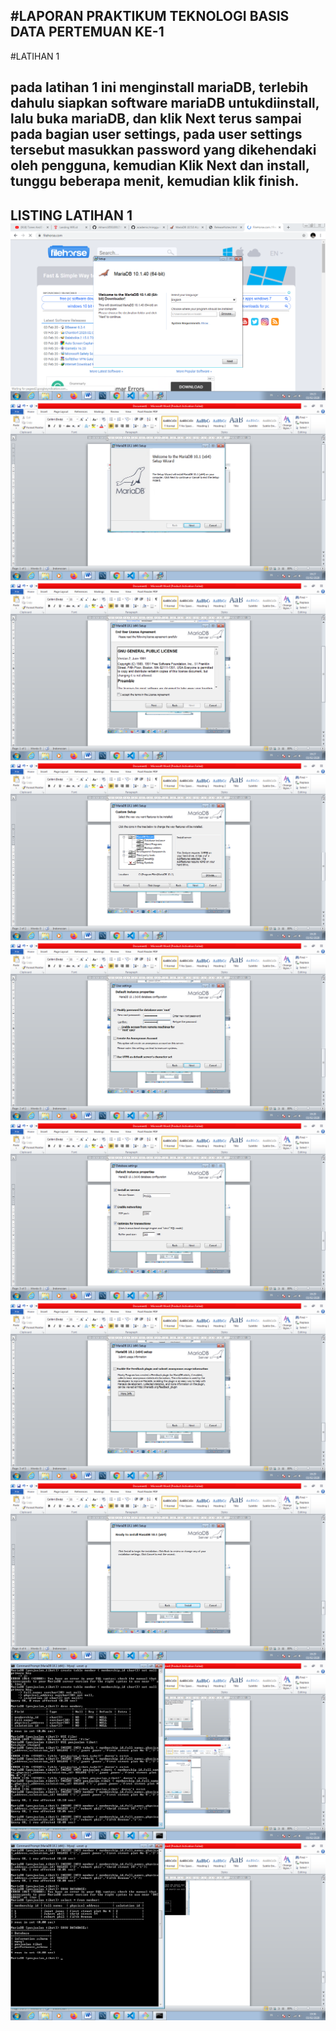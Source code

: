 #LAPORAN PRAKTIKUM TEKNOLOGI BASIS DATA PERTEMUAN KE-1
---
#LATIHAN 1

pada latihan 1 ini menginstall mariaDB, terlebih dahulu siapkan software mariaDB untukdiinstall, lalu buka mariaDB, dan 
klik Next terus sampai pada bagian user settings, pada user settings tersebut masukkan password yang dikehendaki oleh pengguna, kemudian
Klik Next dan install, tunggu beberapa menit, kemudian klik finish.
---
LISTING LATIHAN 1
![Gambar 1](gambar_1.png) ![Gambar 2](gambar_2.png) ![Gambar 3](gambar_3.png) ![Gambar 4](gambar_4.png) ![Gambar 5](gambar_5.png) ![Gambar 6](gambar_6.png)
![Gambar 7](gambar_7.png) ![Gambar 8](gambar_8.png) ![Gambar 9](gambar_9.png) ![Gambar 10](gambar_10.png)
---